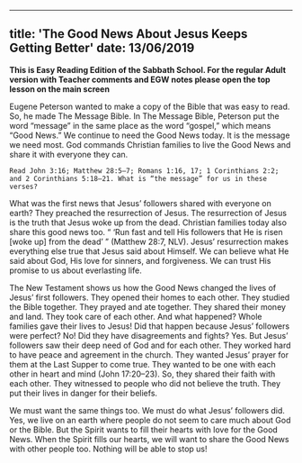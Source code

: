---
title: 'The Good News About Jesus Keeps Getting Better'
date: 13/06/2019
--

**This is Easy Reading Edition of the Sabbath School. For the regular Adult version with Teacher comments and EGW notes please open the top lesson on the main screen**

Eugene Peterson wanted to make a copy of the Bible that was easy to read. So, he made The Message Bible. In The Message Bible, Peterson put the word “message” in the same place as the word “gospel,” which means “Good News.” We continue to need the Good News today. It is the message we need most. God commands Christian families to live the Good News and share it with everyone they can.

`Read John 3:16; Matthew 28:5–7; Romans 1:16, 17; 1 Corinthians 2:2; and 2 Corinthians 5:18–21. What is “the message” for us in these verses?`

What was the first news that Jesus’ followers shared with everyone on earth? They preached the resurrection of Jesus. The resurrection of Jesus is the truth that Jesus woke up from the dead. Christian families today also share this good news too. “ ‘Run fast and tell His followers that He is risen [woke up] from the dead’ ” (Matthew 28:7, NLV). Jesus’ resurrection makes everything else true that Jesus said about Himself. We can believe what He said about God, His love for sinners, and forgiveness. We can trust His promise to us about everlasting life.

The New Testament shows us how the Good News changed the lives of Jesus’ first followers. They opened their homes to each other. They studied the Bible together. They prayed and ate together. They shared their money and land. They took care of each other. And what happened? Whole families gave their lives to Jesus! Did that happen because Jesus’ followers were perfect? No! Did they have disagreements and fights? Yes. But Jesus’ followers saw their deep need of God and for each other. They worked hard to have peace and agreement in the church. They wanted Jesus’ prayer for them at the Last Supper to come true. They wanted to be one with each other in heart and mind (John 17:20–23). So, they shared their faith with each other. They witnessed to people who did not believe the truth. They put their lives in danger for their beliefs.

We must want the same things too. We must do what Jesus’ followers did. Yes, we live on an earth where people do not seem to care much about God or the Bible. But the Spirit wants to fill their hearts with love for the Good News. When the Spirit fills our hearts, we will want to share the Good News with other people too. Nothing will be able to stop us!